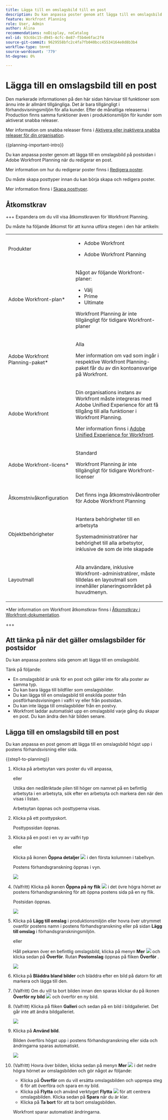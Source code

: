 ```yaml
---
title: Lägga till en omslagsbild till en post
description: Du kan anpassa poster genom att lägga till en omslagsbild på postsidan i Adobe Workfront Planning när du redigerar en post.
feature: Workfront Planning
role: User, Admin
author: Alina
recommendations: noDisplay, noCatalog
exl-id: 93c6bc15-d945-4cfc-8e87-f5b4e6fac2f4
source-git-commit: 9629558bfc2c4fa7fb040bcc45534164e0d8b3b4
workflow-type: tm+mt
source-wordcount: '779'
ht-degree: 0%

---
```



# Lägga till en omslagsbild till en post

<span class="preview">Den markerade informationen på den här sidan hänvisar till funktioner som ännu inte är allmänt tillgängliga. Det är bara tillgängligt i förhandsvisningsmiljön för alla kunder. Efter de månatliga releaserna i Production finns samma funktioner även i produktionsmiljön för kunder som aktiverat snabba releaser. </span>

<span class="preview">Mer information om snabba releaser finns i [Aktivera eller inaktivera snabba releaser för din organisation](/help/quicksilver/administration-and-setup/set-up-workfront/configure-system-defaults/enable-fast-release-process.md). </span>

{{planning-important-intro}}

Du kan anpassa poster genom att lägga till en omslagsbild på postsidan i Adobe Workfront Planning när du redigerar en post.

Mer information om hur du redigerar poster finns i [Redigera poster](/help/quicksilver/planning/records/edit-records.md).

Du måste skapa posttyper innan du kan börja skapa och redigera poster.

Mer information finns i [Skapa posttyper](/help/quicksilver/planning/architecture/create-record-types.md).

## Åtkomstkrav

+++ Expandera om du vill visa åtkomstkraven för Workfront Planning.

Du måste ha följande åtkomst för att kunna utföra stegen i den här artikeln:

<table style="table-layout:auto"> 
<col> 
</col> 
<col> 
</col> 
<tbody> 
    <tr> 
<tr> 
<td> 
   <p> Produkter</p> </td> 
   <td> 
   <ul><li><p> Adobe Workfront</p></li> 
   <li><p> Adobe Workfront Planning<p></li></ul></td> 
  </tr>   
<tr> 
   <td role="rowheader"><p>Adobe Workfront-plan*</p></td> 
   <td> 
<p>Något av följande Workfront-planer:</p> 
<ul><li>Välj</li> 
<li>Prime</li> 
<li>Ultimate</li></ul> 
<p>Workfront Planning är inte tillgängligt för tidigare Workfront-planer</p> 
   </td> 
<tr> 
   <td role="rowheader"><p>Adobe Workfront Planning-paket*</p></td> 
   <td> 
<p>Alla </p> 
<p>Mer information om vad som ingår i respektive Workfront Planning-paket får du av din kontoansvarige på Workfront. </p> 
   </td> 
 <tr> 
   <td role="rowheader"><p>Adobe Workfront</p></td> 
   <td> 
<p>Din organisations instans av Workfront måste integreras med Adobe Unified Experience för att få tillgång till alla funktioner i Workfront Planning.</p> 
<p>Mer information finns i <a href="/help/quicksilver/workfront-basics/navigate-workfront/workfront-navigation/adobe-unified-experience.md">Adobe Unified Experience for Workfront</a>. </p> 
   </td> 
   </tr> 
  </tr> 
  <tr> 
   <td role="rowheader"><p>Adobe Workfront-licens*</p></td> 
   <td><p> Standard</p>
   <p>Workfront Planning är inte tillgängligt för tidigare Workfront-licenser</p> 
  </td> 
  </tr> 
  <tr> 
   <td role="rowheader"><p>Åtkomstnivåkonfiguration</p></td> 
   <td> <p>Det finns inga åtkomstnivåkontroller för Adobe Workfront Planning</p>   
</td> 
  </tr> 
<tr> 
   <td role="rowheader"><p>Objektbehörigheter</p></td> 
   <td>   <p>Hantera behörigheter till en arbetsyta </p>  
   <p>Systemadministratörer har behörighet till alla arbetsytor, inklusive de som de inte skapade</p> </td> 
  </tr> 
<tr> 
   <td role="rowheader"><p>Layoutmall</p></td> 
   <td> <p>Alla användare, inklusive Workfront-administratörer, måste tilldelas en layoutmall som innehåller planeringsområdet på huvudmenyn. </p> </td> 
  </tr> 
</tbody> 
</table>

*Mer information om Workfront åtkomstkrav finns i [Åtkomstkrav i Workfront-dokumentation](/help/quicksilver/administration-and-setup/add-users/access-levels-and-object-permissions/access-level-requirements-in-documentation.md).

+++


## Att tänka på när det gäller omslagsbilder för postsidor

Du kan anpassa postens sida genom att lägga till en omslagsbild.

Tänk på följande:

* En omslagsbild är unik för en post och gäller inte för alla poster av samma typ.
* Du kan bara lägga till bildfiler som omslagsbilder.
  <!--above: when you know exactly what type of files are allowed, add the exact extensions above-->
* Du kan lägga till en omslagsbild till enskilda poster från postförhandsvisningen i valfri vy eller från postsidan.
* Du kan inte lägga till omslagsbilder från en postvy.
* Workfront laddar automatiskt upp en omslagsbild varje gång du skapar en post. Du kan ändra den här bilden senare.

## Lägga till en omslagsbild till en post

Du kan anpassa en post genom att lägga till en omslagsbild högst upp i postens förhandsvisning eller sida.

{{step1-to-planning}}

1. Klicka på arbetsytan vars poster du vill anpassa,

   eller

   Utöka den nedåtriktade pilen till höger om namnet på en befintlig arbetsyta i en arbetsyta, sök efter en arbetsyta och markera den när den visas i listan.

   Arbetsytan öppnas och posttyperna visas.

1. Klicka på ett posttypskort.

   Posttypssidan öppnas.

1. Klicka på en post i en vy av valfri typ

   eller

   Klicka på ikonen **Öppna detaljer** ![](assets/open-details-icon-in-table-name-field.png) i den första kolumnen i tabellvyn.

   Postens förhandsgranskning öppnas i vyn.

   ![](assets/details-box.png)

1. (Valfritt) Klicka på ikonen **Öppna på ny flik** ![](assets/open-details-in-a-new-tab-icon.png) <!--check the icon; they are changing it--> i det övre högra hörnet av postens förhandsgranskning för att öppna postens sida på en ny flik.

   Postsidan öppnas.

   ![](assets/details-page.png)

1. Klicka på **Lägg till omslag** i produktionsmiljön <span class="preview"> eller hovra över utrymmet ovanför postens namn i postens förhandsgranskning eller på sidan **Lägg till omslag** i förhandsgranskningsmiljön</span>.

   eller

   Håll pekaren över en befintlig omslagsbild, klicka på menyn **Mer** ![](assets/more-menu.png) och klicka sedan på **Överför**. <!--check the casing here; I logged a bug for this-->
Rutan **Postomslag** öppnas på fliken **Överför** .

   ![](assets/record-cover-box-for-upload.png)

1. Klicka på **Bläddra bland bilder** och bläddra efter en bild på datorn för att markera och lägga till den.

1. (Valfritt) Om du vill ta bort bilden innan den sparas klickar du på ikonen **Överför ny bild** ![](assets/upload-new-image-icon.png) och överför en ny bild.

1. (Valfritt) Klicka på fliken **Galleri** och sedan på en bild i bildgalleriet. Det går inte att ändra bildgalleriet.

   ![](assets/record-cover-box-for-gallery.png)

1. Klicka på **Använd bild**.

   Bilden överförs högst upp i postens förhandsgranskning eller sida och ändringarna sparas automatiskt.

   ![](assets/record-page-with-cover-image.png)

1. (Valfritt) Hovra över bilden, klicka sedan på menyn **Mer** ![](assets/more-menu.png) i det nedre högra hörnet av omslagsbilden och gör något av följande:

   * Klicka på **Överför** om du vill ersätta omslagsbilden och upprepa steg 6 för att överföra och spara en ny bild.
   * Klicka på **Flytta** och använd verktyget **Flytta** ![](assets/reposition-tool-icon.png) för att centrera omslagsbilden. Klicka sedan på **Spara** när du är klar.
   * Klicka på **Ta bort** för att ta bort omslagsbilden.

   Workfront sparar automatiskt ändringarna.
